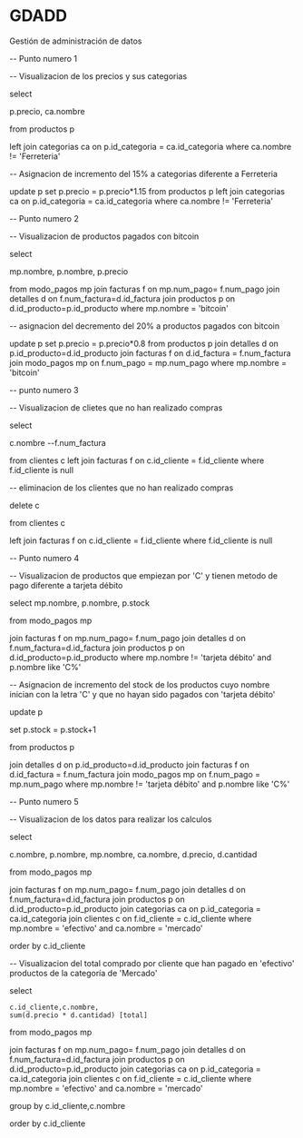 # GDADD
Gestión de administración de datos

-- Punto numero 1

-- Visualizacion de los precios y sus categorias 

select 

   p.precio,
   ca.nombre

from productos p

left join categorias ca on p.id_categoria = ca.id_categoria
where ca.nombre != 'Ferreteria'

-- Asignacion de incremento del 15% a categorias diferente a Ferreteria

update p 
set p.precio = p.precio*1.15
from productos p
left join categorias ca on p.id_categoria = ca.id_categoria
where ca.nombre != 'Ferreteria'

-- Punto numero 2


-- Visualizacion de productos pagados con bitcoin

select 

  mp.nombre,
  p.nombre,
  p.precio
  

from modo_pagos mp
join facturas f on mp.num_pago= f.num_pago
join detalles d on f.num_factura=d.id_factura
join productos p on d.id_producto=p.id_producto
where mp.nombre = 'bitcoin'

-- asignacion del decremento del 20% a productos pagados con bitcoin 

update p
set p.precio = p.precio*0.8
from productos p
join detalles d on p.id_producto=d.id_producto
join facturas f on d.id_factura = f.num_factura
join modo_pagos mp on f.num_pago = mp.num_pago
where mp.nombre = 'bitcoin'

-- punto numero 3

-- Visualizacion de clietes que no han realizado compras 

select

c.nombre
--f.num_factura

from clientes c
left join facturas f on c.id_cliente = f.id_cliente
where f.id_cliente is null  

-- eliminacion de los clientes que no han realizado compras 

delete c

from clientes c

left join facturas f on c.id_cliente = f.id_cliente
where f.id_cliente is null 



-- Punto numero 4

-- Visualizacion de productos que empiezan por 'C' y tienen metodo de pago diferente a tarjeta débito

select 
  mp.nombre,
  p.nombre,
  p.stock
    
from modo_pagos mp

join facturas f on mp.num_pago= f.num_pago
join detalles d on f.num_factura=d.id_factura
join productos p on d.id_producto=p.id_producto
where mp.nombre != 'tarjeta débito' and p.nombre like 'C%'

-- Asignacion de incremento del stock de los productos cuyo nombre inician con la letra 'C' y que no hayan sido pagados con 'tarjeta débito'



update p
 
 set p.stock = p.stock+1

from productos p

join detalles d on p.id_producto=d.id_producto
join facturas f on d.id_factura = f.num_factura
join modo_pagos mp on f.num_pago = mp.num_pago
where mp.nombre != 'tarjeta débito' and p.nombre like 'C%'

-- Punto numero 5

-- Visualizacion de los datos para realizar los calculos 


select 
  
   c.nombre,
   p.nombre,
   mp.nombre,
   ca.nombre,
   d.precio,
   d.cantidad

         
from modo_pagos mp

join facturas f on mp.num_pago= f.num_pago
join detalles d on f.num_factura=d.id_factura
join productos p on d.id_producto=p.id_producto
join categorias ca on p.id_categoria = ca.id_categoria
join clientes c on f.id_cliente = c.id_cliente
where mp.nombre = 'efectivo' and ca.nombre = 'mercado'


order by c.id_cliente

-- Visualizacion del total comprado por cliente que han pagado en 'efectivo' productos de la categoría de 'Mercado'


select 
  
    c.id_cliente,c.nombre,
	sum(d.precio * d.cantidad) [total]


  
    
from modo_pagos mp

join facturas f on mp.num_pago= f.num_pago
join detalles d on f.num_factura=d.id_factura
join productos p on d.id_producto=p.id_producto
join categorias ca on p.id_categoria = ca.id_categoria
join clientes c on f.id_cliente = c.id_cliente
where mp.nombre = 'efectivo' and ca.nombre = 'mercado'

group by c.id_cliente,c.nombre

order by c.id_cliente




